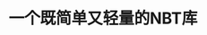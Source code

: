 ---
# https://vitepress.dev/reference/default-theme-home-page
title: '一个既简单又轻量的NBT库'
layout: home

hero:
  name: EasyNBT
  tagline: 一个用Java写的简单又轻量的NBT库
  actions:
    - theme: brand
      text: 开始使用
      link: /quick-started

features:
  - icon: 📚
    title: 体积轻量
    details: 库体积总共20多KB，没有依赖其他工具包，支持Gradle、Maven、Jar方式导入。
  - icon: 📦
    title: API易用
    details: 库提供简洁明了的API，使开发人员能够快速上手，减少开发时间。
  - icon: 🌹
    title: 文档和示例丰富
    details: 在线文档包含详细的组件文档和示例，以展示你的组件库的功能和使用方法，以帮助开发人员刚快速的上手API。
---